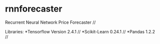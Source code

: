 # rnnforecaster
Recurrent Neural Network Price Forecaster //

Libraries:
*Tensorflow Version 2.4.1 // 
*Scikit-Learn 0.24.1  //
*Pandas 1.2.2 //



